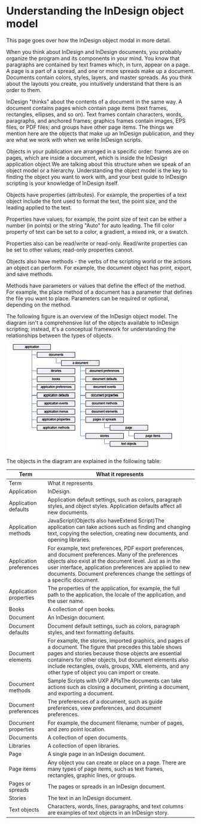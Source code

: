 # Understanding the InDesign object model

This page goes over how the InDesign object modal in more detail. 

When you think about InDesign and InDesign documents, you probably organize the program and its components in your mind. You know that paragraphs are contained by text frames which, in turn, appear on a page. A page is a part of a spread, and one or more spreads make up a document. Documents contain colors, styles, layers, and master spreads. As you think about the layouts you create, you intuitively understand that there is an order to them.

InDesign "thinks" about the contents of a document in the same way. A document contains pages which contain page items (text frames, rectangles, ellipses, and so on). Text frames contain characters, words, paragraphs, and anchored frames; graphics frames contain images, EPS files, or PDF files; and groups have other page items. The things we mention here are the objects that make up an InDesign publication, and they are what we work with when we write InDesign scripts.

Objects in your publication are arranged in a specific order: frames are on pages, which are inside a document, which is inside the InDesign application object.We are talking about this structure when we speak of an object model or a hierarchy. Understanding the object model is the key to finding the object you want to work with, and your best guide to InDesign scripting is your knowledge of InDesign itself.

Objects have properties (attributes). For example, the properties of a text object include the font used to format the text, the point size, and the leading applied to the text.

Properties have values; for example, the point size of text can be either a number (in points) or the string "Auto" for auto leading. The fill color property of text can be set to a color, a gradient, a mixed ink, or a swatch.

Properties also can be read/write or read-only. Read/write properties can be set to other values; read-only properties cannot.

Objects also have methods - the verbs of the scripting world or the actions an object can perform. For example, the document object has print, export, and save methods.

Methods have parameters or values that define the effect of the method. For example, the place method of a document has a parameter that defines the file you want to place. Parameters can be required or optional, depending on the method.

The following figure is an overview of the InDesign object model. The diagram isn't a comprehensive list of the objects available to InDesign scripting; instead, it's a conceptual framework for understanding the relationships between the types of objects.

![InDesign object model](id-om.png)

The objects in the diagram are explained in the following table:

| Term                    | What it represents                                                                                                                                                                                                                                                                                                                     |
|-------------------------|----------------------------------------------------------------------------------------------------------------------------------------------------------------------------------------------------------------------------------------------------------------------------------------------------------------------------------------|
| Term                    | What it represents                                                                                                                                                                                                                                                                                                                     |
| Application             | InDesign.                                                                                                                                                                                                                                                                                                                              |
| Application defaults    | Application default settings, such as colors, paragraph styles, and object styles. Application defaults affect all new documents.                                                                                                                                                                                                      |
| Application methods     | JavaScript(Objects also haveExtend Script)The application can take actions such as finding and changing text, copying the selection, creating new documents, and opening libraries.                                                                                                                                                    |
| Application preferences | For example, text preferences, PDF export preferences, and document preferences. Many of the preferences objects also exist at the document level. Just as in the user interface, application preferences are applied to new documents. Document preferences change the settings of a specific document.                               |
| Application properties  | The properties of the application, for example, the full path to the application, the locale of the application, and the user name.                                                                                                                                                                                                    |
| Books                   | A collection of open books.                                                                                                                                                                                                                                                                                                            |
| Document                | An InDesign document.                                                                                                                                                                                                                                                                                                                  |
| Document defaults       | Document default settings, such as colors, paragraph styles, and text formatting defaults.                                                                                                                                                                                                                                             |
| Document elements       | For example, the stories, imported graphics, and pages of a document. The figure that precedes this table shows pages and stories because those objects are essential containers for other objects, but document elements also include rectangles, ovals, groups, XML elements, and any other type of object you can import or create. |
| Document methods        | Sample Scripts with UXP APIsThe documents can take actions such as closing a document, printing a document, and exporting a document.                                                                                                                                                                                                  |
| Document preferences    | The preferences of a document, such as guide preferences, view preferences, and document preferences.                                                                                                                                                                                                                                  |
| Document properties     | For example, the document filename, number of pages, and zero point location.                                                                                                                                                                                                                                                          |
| Documents               | A collection of open documents.                                                                                                                                                                                                                                                                                                        |
| Libraries               | A collection of open libraries.                                                                                                                                                                                                                                                                                                        |
| Page                    | A single page in an InDesign document.                                                                                                                                                                                                                                                                                                 |
| Page items              | Any object you can create or place on a page. There are many types of page items, such as text frames, rectangles, graphic lines, or groups.                                                                                                                                                                                           |
| Pages or spreads        | The pages or spreads in an InDesign document.                                                                                                                                                                                                                                                                                          |
| Stories                 | The text in an InDesign document.                                                                                                                                                                                                                                                                                                      |
| Text objects            | Characters, words, lines, paragraphs, and text columns are examples of text objects in an InDesign story.                                                                                                                                                                                                                              |
